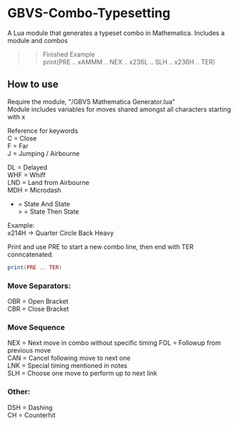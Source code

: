 # GBVS-Combo-Typesetting
A Lua module that generates a typeset combo in Mathematica. Includes a module and combos  

>>Finished Example  
>> print(PRE .. xAMMM .. NEX .. x236L .. SLH .. x236H .. TER)
## How to use

Require the module, "/GBVS Mathematica Generator.lua"  
Module includes variables for moves shared amongst all characters starting with x  

Reference for keywords  
C   = Close  
F   = Far  
J   = Jumping / Airbourne  

DL  = Delayed  
WHF = Whiff  
LND = Land from Airbourne  
MDH = Microdash  

+   = State And State  
\>   = State Then State  

Example:  
x214H -> Quarter Circle Back Heavy  

Print and use PRE to start a new combo line, then end with TER conncatenated.  
```lua
print(PRE .. TER)
```

### Move Separators:
OBR = Open Bracket  
CBR = Close Bracket  

### Move Sequence  
NEX = Next move in combo without specific timing 
FOL = Followup from previous move  
CAN = Cancel following move to next one  
LNK = Special timing mentioned in notes  
SLH = Choose one move to perform up to next link  

### Other:
DSH = Dashing  
CH  = Counterhit   


